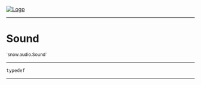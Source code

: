 
[![Logo](../../../images/logo.png)](../../../api/index.html)

---



<h1>Sound</h1>
<small>`snow.audio.Sound`</small>



---

`typedef`

---

&nbsp;
&nbsp;

